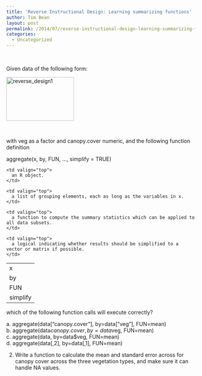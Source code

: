 ```yaml
---
title: 'Reverse Instructional Design: Learning summarizing functions'
author: Tim Bean
layout: post
permalink: /2014/07/reverse-instructional-design-learning-summarizing-functions/
categories:
  - Uncategorized
---
```

&nbsp;

Given data of the following form:

[<img class="alignnone  wp-image-8323" alt="reverse_design1" src="http://teaching.software-carpentry.org/wp-content/uploads/2014/07/reverse_design1-300x194.png" width="180" height="116" />][1]

&nbsp;

with veg as a factor and canopy.cover numeric, and the following function definition

aggregate(x, by, FUN, &#8230;, simplify = TRUE)

<table cellspacing="0" cellpadding="0">
  <tr>
    <td valign="top">
      x
    </td>
    
    <td valign="top">
      an R object.
    </td>
  </tr>
  
  <tr>
    <td valign="top">
      by
    </td>
    
    <td valign="top">
      a list of grouping elements, each as long as the variables in x.
    </td>
  </tr>
  
  <tr>
    <td valign="top">
      FUN
    </td>
    
    <td valign="top">
      a function to compute the summary statistics which can be applied to all data subsets.
    </td>
  </tr>
  
  <tr>
    <td valign="top">
      simplify
    </td>
    
    <td valign="top">
      a logical indicating whether results should be simplified to a vector or matrix if possible.
    </td>
  </tr>
</table>

which of the following function calls will execute correctly?

a. aggregate(data[&#8220;canopy.cover&#8221;], by=data[&#8220;veg&#8221;], FUN=mean)  
b. aggregate(data$canopy.cover, by=data$veg, FUN=mean)  
c. aggregate(data, by=data$veg, FUN=mean)  
d. aggregate(data[,2], by=data[,1], FUN=mean)

2. Write a function to calculate the mean and standard error across for canopy cover across the three vegetation types, and make sure it can handle NA values.

 [1]: http://teaching.software-carpentry.org/wp-content/uploads/2014/07/reverse_design1.png